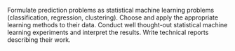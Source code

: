 Formulate prediction problems as statistical machine learning problems (classification, regression, clustering).
Choose and apply the appropriate learning methods to their data.
Conduct well thought-out statistical machine learning experiments and interpret the results.
Write technical reports describing their work.

